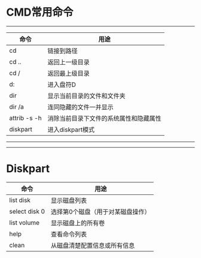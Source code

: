 # CMD常用命令
------------
|命令|用途|
|---|---|
|cd |链接到路径|
|cd ..|返回上一级目录|
|cd / |返回最上级目录|
|d:   |进入盘符D|
|dir  |显示当前目录的文件和文件夹|
|dir /a|连同隐藏的文件一并显示|
|attrib -s -h|消除当前目录下文件的系统属性和隐藏属性|
|diskpart|进入diskpart模式|

---------------
---------------
# Diskpart
|命令|用途|
|---|---|
|list disk|显示磁盘列表|
|select disk 0|选择第0个磁盘（用于对某磁盘操作）|
|list volume|显示磁盘上的所有卷|
|help|查看命令列表|
|clean|从磁盘清楚配置信息或所有信息|
